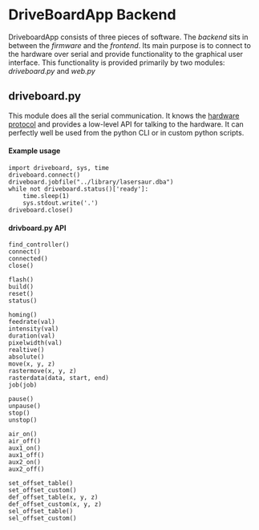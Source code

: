 
DriveBoardApp Backend
=====================

DriveboardApp consists of three pieces of software. The *backend* sits in between the *firmware* and the *frontend*. Its main purpose is to connect to the hardware over serial and provide functionality to the graphical user interface. This functionality is provided primarily by two modules: *driveboard.py* and *web.py*

driveboard.py
-------------

This module does all the serial communication. It knows the [hardware protocol](protocol.md) and provides a low-level API for talking to the hardware. It can perfectly well be used from the python CLI or in custom python scripts.

#### Example usage
```
import driveboard, sys, time
driveboard.connect()
driveboard.jobfile("../library/lasersaur.dba")
while not driveboard.status()['ready']:
    time.sleep(1)
    sys.stdout.write('.')
driveboard.close()
```


#### drivboard.py API
```
find_controller()
connect()
connected()
close()

flash()
build()
reset()
status()

homing()
feedrate(val)
intensity(val)
duration(val)
pixelwidth(val)
realtive()
absolute()
move(x, y, z)
rastermove(x, y, z)
rasterdata(data, start, end)
job(job)

pause()
unpause()
stop()
unstop()

air_on()
air_off()
aux1_on()
aux1_off()
aux2_on()
aux2_off()

set_offset_table()
set_offset_custom()
def_offset_table(x, y, z)
def_offset_custom(x, y, z)
sel_offset_table()
sel_offset_custom()
```
